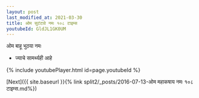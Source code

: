 ```yaml
---
layout: post
last_modified_at: 2021-03-30
title: ओम सुटंटावे नमः १०८ टाइम्स
youtubeId: GldJL1GK0UM
---
```

 
 
 ओम बाहू भुठया नमः  
 
 -  ज्याचे सामर्थ्यही आहे 
 
  
 
  
 
 
 
 
 
 


{% include youtubePlayer.html id=page.youtubeId %}
 
[Next]({{ site.baseurl }}{% link  split2/_posts/2016-07-13-ओम महाकषाय नमः १०८ टाइम्स.md%})
 
